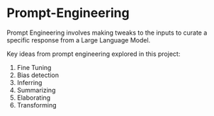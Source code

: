 # Prompt-Engineering

Prompt Engineering involves making tweaks to the inputs to curate a specific response from a Large Language Model.

Key ideas from prompt engineering explored in this project:
1. Fine Tuning
2. Bias detection
3. Inferring
4. Summarizing
5. Elaborating
6. Transforming
